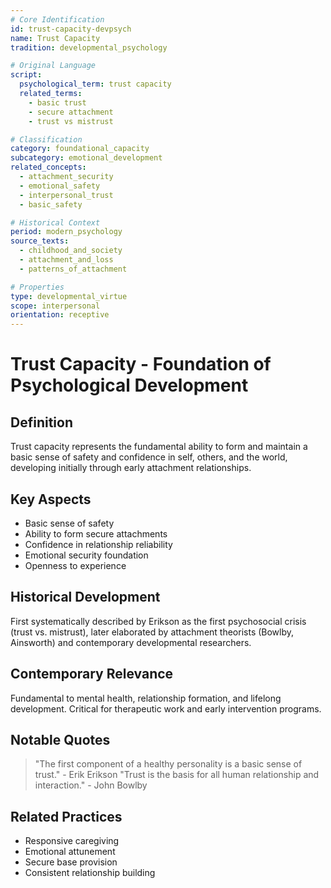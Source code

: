 ```yaml
---
# Core Identification
id: trust-capacity-devpsych
name: Trust Capacity
tradition: developmental_psychology

# Original Language
script:
  psychological_term: trust capacity
  related_terms: 
    - basic trust
    - secure attachment
    - trust vs mistrust

# Classification
category: foundational_capacity
subcategory: emotional_development
related_concepts:
  - attachment_security
  - emotional_safety
  - interpersonal_trust
  - basic_safety

# Historical Context
period: modern_psychology
source_texts:
  - childhood_and_society
  - attachment_and_loss
  - patterns_of_attachment

# Properties
type: developmental_virtue
scope: interpersonal
orientation: receptive
---
```


# Trust Capacity - Foundation of Psychological Development

## Definition
Trust capacity represents the fundamental ability to form and maintain a basic sense of safety and confidence in self, others, and the world, developing initially through early attachment relationships.

## Key Aspects
- Basic sense of safety
- Ability to form secure attachments
- Confidence in relationship reliability
- Emotional security foundation
- Openness to experience

## Historical Development
First systematically described by Erikson as the first psychosocial crisis (trust vs. mistrust), later elaborated by attachment theorists (Bowlby, Ainsworth) and contemporary developmental researchers.

## Contemporary Relevance
Fundamental to mental health, relationship formation, and lifelong development. Critical for therapeutic work and early intervention programs.

## Notable Quotes
> "The first component of a healthy personality is a basic sense of trust." - Erik Erikson
> "Trust is the basis for all human relationship and interaction." - John Bowlby

## Related Practices
- Responsive caregiving
- Emotional attunement
- Secure base provision
- Consistent relationship building